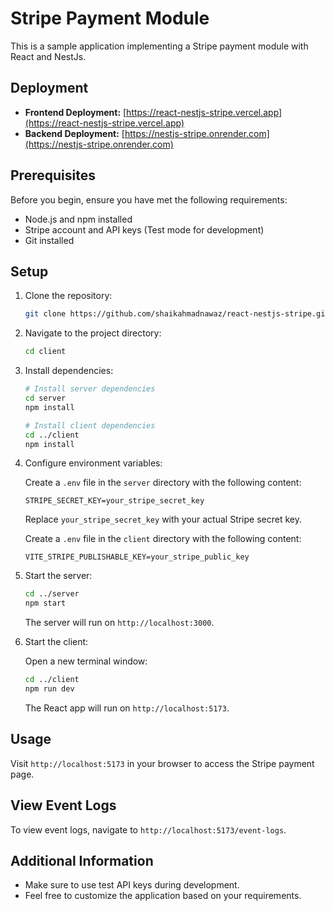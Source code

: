 # Stripe Payment Module

This is a sample application implementing a Stripe payment module with React and NestJs.

## Deployment

- **Frontend Deployment:** [https://react-nestjs-stripe.vercel.app](https://react-nestjs-stripe.vercel.app)
- **Backend Deployment:** [https://nestjs-stripe.onrender.com](https://nestjs-stripe.onrender.com)

## Prerequisites

Before you begin, ensure you have met the following requirements:

- Node.js and npm installed
- Stripe account and API keys (Test mode for development)
- Git installed

## Setup

1. Clone the repository:

   ```bash
   git clone https://github.com/shaikahmadnawaz/react-nestjs-stripe.git
   ```

2. Navigate to the project directory:

   ```bash
   cd client
   ```

3. Install dependencies:

   ```bash
   # Install server dependencies
   cd server
   npm install

   # Install client dependencies
   cd ../client
   npm install
   ```

4. Configure environment variables:

   Create a `.env` file in the `server` directory with the following content:

   ```env
   STRIPE_SECRET_KEY=your_stripe_secret_key
   ```

   Replace `your_stripe_secret_key` with your actual Stripe secret key.

   Create a `.env` file in the `client` directory with the following content:

   ```env
   VITE_STRIPE_PUBLISHABLE_KEY=your_stripe_public_key
   ```

5. Start the server:

   ```bash
   cd ../server
   npm start
   ```

   The server will run on `http://localhost:3000`.

6. Start the client:

   Open a new terminal window:

   ```bash
   cd ../client
   npm run dev
   ```

   The React app will run on `http://localhost:5173`.

## Usage

Visit `http://localhost:5173` in your browser to access the Stripe payment page.

## View Event Logs

To view event logs, navigate to `http://localhost:5173/event-logs`.

## Additional Information

- Make sure to use test API keys during development.
- Feel free to customize the application based on your requirements.
